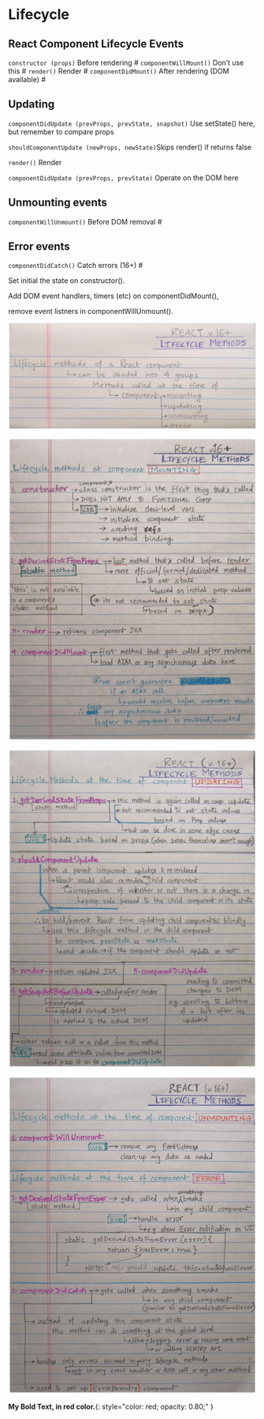 # Lifecycle

## React Component Lifecycle Events

`constructor (props)` Before rendering \# `componentWillMount()` Don’t use this \# `render()` Render \# `componentDidMount()` After rendering \(DOM available\) \#

## Updating

`componentDidUpdate (prevProps, prevState, snapshot)` Use setState\(\) here, but remember to compare props

`shouldComponentUpdate (newProps, newState)`Skips render\(\) if returns false

`render()` Render

`componentDidUpdate (prevProps, prevState)` Operate on the DOM here

## Unmounting events

`componentWillUnmount()` Before DOM removal \#

## Error events

`componentDidCatch()` Catch errors \(16+\) \#

Set initial the state on constructor\(\).

Add DOM event handlers, timers \(etc\) on componentDidMount\(\),

remove event listners in componentWillUnmount\(\).

![](../.gitbook/assets/LifeCycle1.png)

![](../.gitbook/assets/Lifecycle2-min.png)

![](../.gitbook/assets/Lifecycle3-min.png)

![](../.gitbook/assets/Lifecycle4-min.png)

**My Bold Text, in red color.**{: style="color: red; opacity: 0.80;" }


